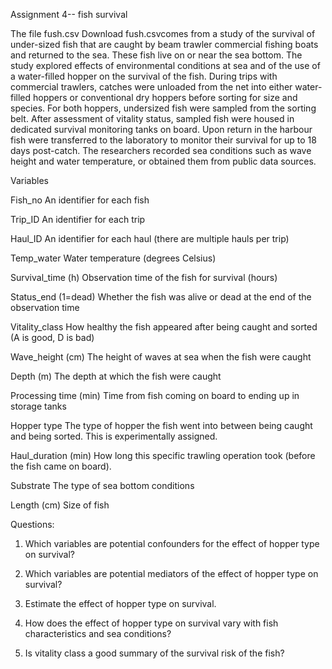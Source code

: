 Assignment 4-- fish survival

The file fush.csv Download fush.csvcomes from a study of the survival of under-sized fish that are caught by beam trawler commercial fishing boats and returned to the sea. These fish live on or near the sea bottom.  The study explored effects of environmental conditions at sea and of the use of a water-filled hopper on the survival of the fish.  During trips with commercial trawlers, catches were unloaded from the  net  into either water-filled hoppers or conventional dry hoppers before sorting for size and species. For both hoppers, undersized fish were sampled from the sorting belt. After assessment of vitality status, sampled fish were housed in dedicated survival monitoring tanks on board. Upon return in the harbour fish were transferred to the laboratory to monitor their survival for up to 18 days post-catch.  The researchers recorded sea conditions such as wave height and water temperature, or obtained them from public data sources.   

 

Variables

Fish_no   An identifier for each fish

Trip_ID   An identifier for each trip

Haul_ID  An identifier for each haul (there are multiple hauls per trip)

Temp_water Water temperature (degrees Celsius)

Survival_time (h) Observation time of the fish for survival (hours)

Status_end (1=dead) Whether the fish was alive or dead at the end of the observation time

Vitality_class How healthy the fish appeared after being caught and sorted (A is good, D is bad)

Wave_height (cm) The height of waves at sea when the fish were caught

Depth (m) The depth at which the fish were caught

Processing time (min) Time from fish coming on board to ending up in storage tanks

Hopper type The type of hopper the fish went into between being caught and being sorted. This is experimentally assigned.

Haul_duration (min) How long this specific trawling operation took (before the fish came on board).

Substrate  The type of sea bottom conditions

Length (cm) Size of fish

 

Questions:

1. Which variables are potential confounders for the effect of hopper type on survival?

2. Which variables are potential mediators of the effect of hopper type on survival?

3. Estimate the effect of hopper type on survival. 

4. How does the effect of hopper type on survival vary with fish characteristics and sea conditions?

5. Is vitality class a good summary of the survival risk of the fish?
